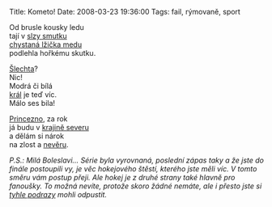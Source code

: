 Title: Kometo!
Date: 2008-03-23 19:36:00
Tags: fail, rýmovaně, sport

Od brusle kousky ledu  
tají v [slzy smutku](http://www.hc-kometa.cz/zapas.asp?id=Pro%20Kometu%20sezóna%20skoncila-2063)  
[chystaná lžička medu](http://www.hc-kometa.cz/clanek.asp?id=Sedmy%20zapas%20uz%20musime%20urvat,%20shoduji%20se%20vsichni%20v%20brnenske%20kabine-1537)  
podlehla hořkému skutku.

[Šlechta](http://www.google.cz/search?q=modrobílá+šlechta&ie=utf-8&oe=utf-8&aq=t&rls=org.mozilla:cs:official&client=firefox-a)?  
Nic!  
Modrá či bílá  
[král](http://www.bkboleslav.cz/hrac.asp?id=20) je teď víc.  
Málo ses bila!

[Princezno](http://www.kometabrnogroup.estranky.cz/clanky/pokriky__/princezna-for-kometa), za rok  
já budu v [krajině severu](http://honzajavorek.cz/blog/erasmus)  
a dělám si nárok  
na zlost a [nevěru](http://www.oulunkarpat.fi/en/index.php).

*P.S.: Milá Boleslavi… Série byla vyrovnaná, poslední zápas taky a že jste do finále postoupili vy, je věc hokejového štěstí, kterého jste měli víc. V tomto směru vám postup přeji. Ale hokej je z druhé strany také hlavně pro fanoušky. To možná nevíte, protože skoro žádné nemáte, ale i přesto jste si [tyhle podrazy](http://www.youtube.com/watch?v=crDHsG-Om8Y) mohli odpustit.*